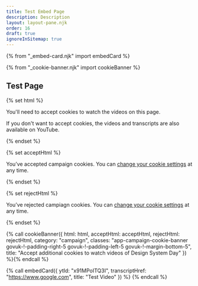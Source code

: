 ```yaml
---
title: Test Embed Page
description: Description
layout: layout-pane.njk
order: 16
draft: true
ignoreInSitemap: true
---
```


{% from "_embed-card.njk" import embedCard %}

{% from "_cookie-banner.njk" import cookieBanner %}

## Test Page

{% set html %}

  <p class="govuk-body">You'll need to accept cookies to watch the videos on this page.</p>
  <p class="govuk-body">If you don't want to accept cookies, the videos and transcripts are also available on YouTube.</p>
{% endset %}

{% set acceptHtml %}

  <p class="govuk-body">You’ve accepted campaign cookies. You can <a class="govuk-link" href="/cookies/">change your cookie settings</a> at any time.</p>
{% endset %}

{% set rejectHtml %}

  <p class="govuk-body">You’ve rejected campiagn cookies. You can <a class="govuk-link" href="/cookies/">change your cookie settings</a> at any time.</p>
{% endset %}

{% call cookieBanner({
  html: html,
  acceptHtml: acceptHtml,
  rejectHtml: rejectHtml,
  category: "campaign",
  classes: "app-campaign-cookie-banner govuk-!-padding-right-5 govuk-!-padding-left-5 govuk-!-margin-bottom-5",
  title: "Accept additional cookies to watch videos of Design System Day"
}) %}{% endcall %}

{% call embedCard({
  ytId: "x91MPoITQ3I",
  transcriptHref: "https://www.google.com",
  title: "Test Video"
}) %}
{% endcall %}
